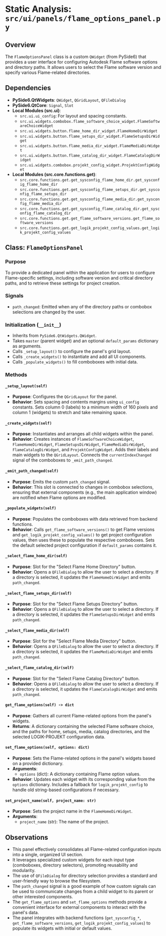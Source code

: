 # Static Analysis: `src/ui/panels/flame_options_panel.py`

## Overview
The `FlameOptionsPanel` class is a custom `QWidget` (from PySide6) that provides a user interface for configuring Autodesk Flame software options and directory paths. It allows users to select the Flame software version and specify various Flame-related directories.

## Dependencies
- **PySide6.QtWidgets**: `QWidget`, `QGridLayout`, `QFileDialog`
- **PySide6.QtCore**: `Signal`, `Slot`
- **Local Modules (src.ui)**:
    - `src.ui.ui_config`: For layout and spacing constants.
    - `src.ui.widgets.combobox.flame_software_choice_widget.FlameSoftwareChoiceWidget`
    - `src.ui.widgets.button.flame_home_dir_widget.FlameHomeDirWidget`
    - `src.ui.widgets.button.flame_setups_dir_widget.FlameSetupsDirWidget`
    - `src.ui.widgets.button.flame_media_dir_widget.FlameMediaDirWidget`
    - `src.ui.widgets.button.flame_catalog_dir_widget.FlameCatalogDirWidget`
    - `src.ui.widgets.combobox.projekt_config_widget.ProjektConfigWidget`
- **Local Modules (src.core.functions.get)**:
    - `src.core.functions.get.get_sysconfig_flame_home_dir.get_sysconfig_flame_home_dir`
    - `src.core.functions.get.get_sysconfig_flame_setups_dir.get_sysconfig_flame_setups_dir`
    - `src.core.functions.get.get_sysconfig_flame_media_dir.get_sysconfig_flame_media_dir`
    - `src.core.functions.get.get_sysconfig_flame_catalog_dir.get_sysconfig_flame_catalog_dir`
    - `src.core.functions.get.get_flame_software_versions.get_flame_software_versions`
    - `src.core.functions.get.get_logik_projekt_config_values.get_logik_projekt_config_values`

## Class: `FlameOptionsPanel`

### Purpose
To provide a dedicated panel within the application for users to configure Flame-specific settings, including software version and critical directory paths, and to retrieve these settings for project creation.

### Signals
- `path_changed`: Emitted when any of the directory paths or combobox selections are changed by the user.

### Initialization (`__init__`)
- Inherits from `PySide6.QtWidgets.QWidget`.
- Takes `master` (parent widget) and an optional `default_params` dictionary as arguments.
- Calls `_setup_layout()` to configure the panel's grid layout.
- Calls `_create_widgets()` to instantiate and add all UI components.
- Calls `_populate_widgets()` to fill comboboxes with initial data.

### Methods

#### `_setup_layout(self)`
- **Purpose**: Configures the `QGridLayout` for the panel.
- **Behavior**: Sets spacing and contents margins using `ui_config` constants. Sets column 0 (labels) to a minimum width of 160 pixels and column 1 (widgets) to stretch and take remaining space.

#### `_create_widgets(self)`
- **Purpose**: Instantiates and arranges all child widgets within the panel.
- **Behavior**: Creates instances of `FlameSoftwareChoiceWidget`, `FlameHomeDirWidget`, `FlameSetupsDirWidget`, `FlameMediaDirWidget`, `FlameCatalogDirWidget`, and `ProjektConfigWidget`. Adds their labels and main widgets to the `QGridLayout`. Connects the `currentIndexChanged` signal of the comboboxes to `_emit_path_changed`.

#### `_emit_path_changed(self)`
- **Purpose**: Emits the custom `path_changed` signal.
- **Behavior**: This slot is connected to changes in combobox selections, ensuring that external components (e.g., the main application window) are notified when Flame options are modified.

#### `_populate_widgets(self)`
- **Purpose**: Populates the comboboxes with data retrieved from backend functions.
- **Behavior**: Calls `get_flame_software_versions()` to get Flame versions and `get_logik_projekt_config_values()` to get project configuration values, then uses these to populate the respective comboboxes. Sets the default selected project configuration if `default_params` contains it.

#### `_select_flame_home_dir(self)`
- **Purpose**: Slot for the "Select Flame Home Directory" button.
- **Behavior**: Opens a `QFileDialog` to allow the user to select a directory. If a directory is selected, it updates the `FlameHomeDirWidget` and emits `path_changed`.

#### `_select_flame_setups_dir(self)`
- **Purpose**: Slot for the "Select Flame Setups Directory" button.
- **Behavior**: Opens a `QFileDialog` to allow the user to select a directory. If a directory is selected, it updates the `FlameSetupsDirWidget` and emits `path_changed`.

#### `_select_flame_media_dir(self)`
- **Purpose**: Slot for the "Select Flame Media Directory" button.
- **Behavior**: Opens a `QFileDialog` to allow the user to select a directory. If a directory is selected, it updates the `FlameMediaDirWidget` and emits `path_changed`.

#### `_select_flame_catalog_dir(self)`
- **Purpose**: Slot for the "Select Flame Catalog Directory" button.
- **Behavior**: Opens a `QFileDialog` to allow the user to select a directory. If a directory is selected, it updates the `FlameCatalogDirWidget` and emits `path_changed`.

#### `get_flame_options(self) -> dict`
- **Purpose**: Gathers all current Flame-related options from the panel's widgets.
- **Returns**: A dictionary containing the selected Flame software choice, and the paths for home, setups, media, catalog directories, and the selected LOGIK-PROJEKT configuration data.

#### `set_flame_options(self, options: dict)`
- **Purpose**: Sets the Flame-related options in the panel's widgets based on a provided dictionary.
- **Arguments**:
    - `options` (dict): A dictionary containing Flame option values.
- **Behavior**: Updates each widget with its corresponding value from the `options` dictionary. Includes a fallback for `logik_projekt_config` to handle old string-based configurations if necessary.

#### `set_project_name(self, project_name: str)`
- **Purpose**: Sets the project name in the `FlameHomeDirWidget`.
- **Arguments**:
    - `project_name` (str): The name of the project.

## Observations
- This panel effectively consolidates all Flame-related configuration inputs into a single, organized UI section.
- It leverages specialized custom widgets for each input type (comboboxes, directory selectors), promoting reusability and modularity.
- The use of `QFileDialog` for directory selection provides a standard and user-friendly way to browse the filesystem.
- The `path_changed` signal is a good example of how custom signals can be used to communicate changes from a child widget to its parent or other interested components.
- The `get_flame_options` and `set_flame_options` methods provide a convenient interface for external components to interact with the panel's data.
- The panel integrates with backend functions (`get_sysconfig_*`, `get_flame_software_versions`, `get_logik_projekt_config_values`) to populate its widgets with initial or default values.